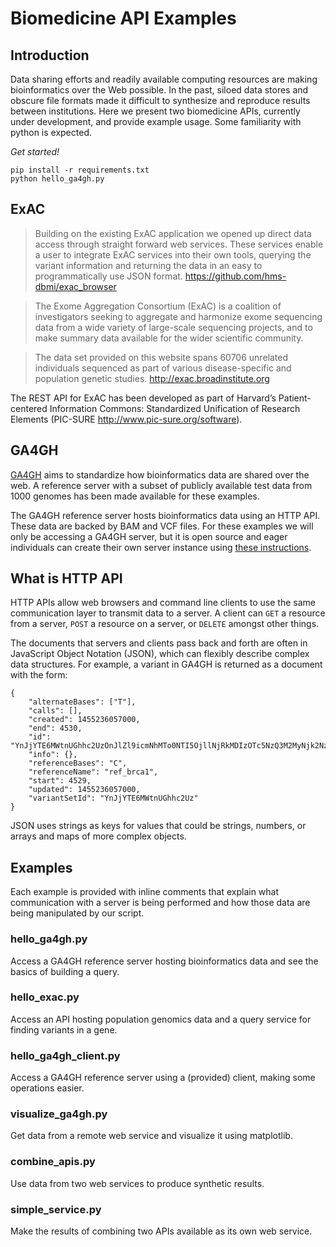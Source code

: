 # Biomedicine API Examples

## Introduction
Data sharing efforts and readily available computing resources are making bioinformatics over the Web possible. In the past, siloed data stores and obscure file formats made it difficult to synthesize and reproduce results between institutions. Here we present two biomedicine APIs, currently under development, and provide example usage. Some familiarity with python is expected.

*Get started!*

```
pip install -r requirements.txt
python hello_ga4gh.py
```

## ExAC
> Building on the existing ExAC application we opened up direct data access through straight forward web services. These services enable a user to integrate ExAC services into their own tools, querying the variant information and returning the data in an easy to programmatically use JSON format.
https://github.com/hms-dbmi/exac_browser


> The Exome Aggregation Consortium (ExAC) is a coalition of investigators seeking to aggregate and harmonize exome sequencing data from a wide variety of large-scale sequencing projects, and to make summary data available for the wider scientific community.

> The data set provided on this website spans 60706 unrelated individuals sequenced as part of various disease-specific and population genetic studies.
http://exac.broadinstitute.org

The REST API for ExAC has been developed as part of Harvard’s Patient-centered Information Commons: Standardized Unification of Research Elements (PIC-SURE http://www.pic-sure.org/software). 

## GA4GH

[GA4GH](https://genomicsandhealth.org) aims to standardize how bioinformatics data are shared over the web. A reference server with a subset of publicly available test data from 1000 genomes has been made available for these examples.

The GA4GH reference server hosts bioinformatics data using an HTTP API. These data are backed by BAM and VCF files. For these examples we will only be accessing a GA4GH server, but it is open source and eager individuals can create their own server instance using [these instructions](http://ga4gh-reference-implementation.readthedocs.org/en/latest/demo.html).

## What is HTTP API

HTTP APIs allow web browsers and command line clients to use the same communication layer to transmit data to a server. A client can `GET` a resource from a server, `POST` a resource on a server, or `DELETE` amongst other things.

The documents that servers and clients pass back and forth are often in JavaScript Object Notation (JSON), which can flexibly describe complex data structures. For example, a variant in GA4GH is returned as a document with the form:

    {
        "alternateBases": ["T"], 
        "calls": [], 
        "created": 1455236057000, 
        "end": 4530, 
        "id": "YnJjYTE6MWtnUGhhc2UzOnJlZl9icmNhMTo0NTI5OjllNjRkMDIzOTc5NzQ3M2MyNjk2NzFiNzczMjg1MWNj",
        "info": {},
        "referenceBases": "C", 
        "referenceName": "ref_brca1", 
        "start": 4529, 
        "updated": 1455236057000, 
        "variantSetId": "YnJjYTE6MWtnUGhhc2Uz"
    }

JSON uses strings as keys for values that could be strings, numbers, or arrays and maps of more complex objects.

## Examples

Each example is provided with inline comments that explain what communication with a server is being performed and how those data are being  manipulated by our script.

### hello_ga4gh.py

Access a GA4GH reference server hosting bioinformatics data and see the basics of building a query.

### hello_exac.py

Access an API hosting population genomics data and a query service for finding variants in a gene.

### hello_ga4gh_client.py

Access a GA4GH reference server using a (provided) client, making some operations easier.

### visualize_ga4gh.py

Get data from a remote web service and visualize it using matplotlib.

### combine_apis.py

Use data from two web services to produce synthetic results.

### simple_service.py

Make the results of combining two APIs available as its own web service.

